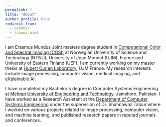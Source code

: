 ```yaml
---
permalink: /
title: "About"
author_profile: true
redirect_from: 
  - /about/
  - /about.html
---
```


I am Erasmus Mundus Joint masters degree student in [Computational Color and Spectral Imaging (COSI)](https://cosi-master.eu/) at Norwegian University of Science and Technology (NTNU), University of Jean Monnet (UJM), France and University of Eastern Finland (UEF). I am currently working on my master thesis at 
[Hubert Curien Laboratory](https://laboratoirehubertcurien.univ-st-etienne.fr/en/index.html), UJM France. My research interests include image processing, computer vision, medical imaging, and eXplainable AI.

I have completed my Bachelor's degree in Computer Systems Engineering at [Mehran University of Engineering and Technology](https://www.muet.edu.pk/), Jamshoro, Pakistan. I have worked as a Research Assistant at the [Department of Computer Systems Engineering](https://cs.muet.edu.pk/) under the supervision of Dr. Shahnawaz Talpur where I worked on various projects related to image processing, computer vision, and machine learning, and published research papers in reputed journals and conferences.
